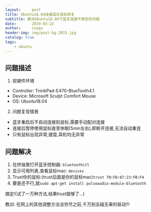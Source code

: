 ```yaml
---
layout:     post
title: Ubuntu18.04连接蓝牙鼠标修复
subtitle: 解决Ubuntu18.04下蓝牙连接不稳定的问题
date:       2019-03-22
author:     Loopy
header-img: img/post-bg-2015.jpg
catalog: true
tags:
    - ubuntu
---
```


## 问题描述

1. 软硬件环境
  - Controller: TninkPad-E470-BlueTooth4.1
  - Device: Microsoft Sculpt Comfort Mouse
  - OS: Ubuntu18.04

2. 问题复现情景
  - 蓝牙重启后不自动连接到鼠标,需要手动配对连接
  - 连接后暂停使用鼠标直至休眠(5min左右),即断开连接,无法自动重连
  - 只有鼠标出现异常,键盘,耳机均无异常

## 问题解决

1. 在终端里打开蓝牙控制器: ```bluetoothctl```
2. 显示可用列表,查看鼠标mac: ```devices```
3. Trust你的鼠标:(trust后面是你的鼠标mac)```trust 70:F0:87:23:FB:F4```
4. 要是还不行,就```sudo apt-get install pulseaudio-module-bluetooth```

搞定!(试了一万种方法,结果trust就够了...)

教训: 在网上的其他调整方法没穷尽之前,千万别去碰无辜的驱动!!!
